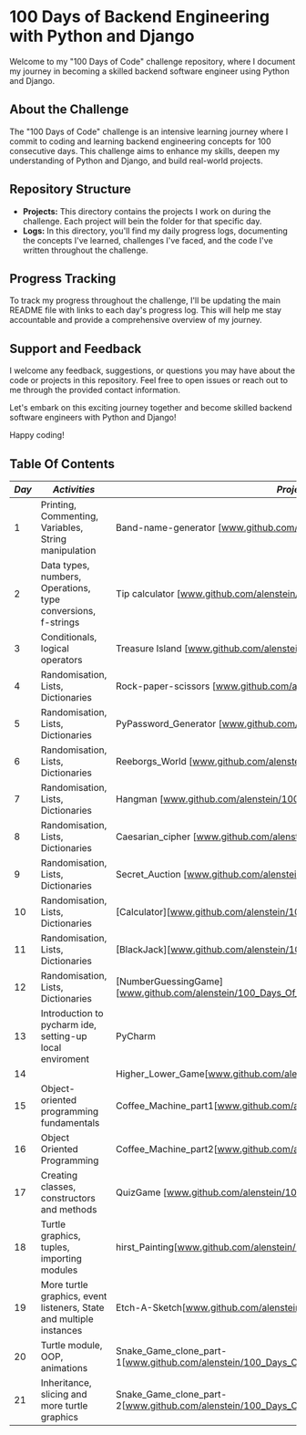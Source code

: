 # 100 Days of Backend Engineering with Python and Django

Welcome to my "100 Days of Code" challenge repository, where I document my journey in becoming a skilled backend software engineer using Python and Django.

## About the Challenge

The "100 Days of Code" challenge is an intensive learning journey where I commit to coding and learning backend engineering concepts for 100 consecutive days. This challenge aims to enhance my skills, deepen my understanding of Python and Django, and build real-world projects.

## Repository Structure

- **Projects:** This directory contains the projects I work on during the challenge. Each project will bein the folder for that specific day.
- **Logs:** In this directory, you'll find my daily progress logs, documenting the concepts I've learned, challenges I've faced, and the code I've written throughout the challenge.


## Progress Tracking

To track my progress throughout the challenge, I'll be updating the main README file with links to each day's progress log. This will help me stay accountable and provide a comprehensive overview of my journey.

## Support and Feedback

I welcome any feedback, suggestions, or questions you may have about the code or projects in this repository. Feel free to open issues or reach out to me through the provided contact information.

Let's embark on this exciting journey together and become skilled backend software engineers with Python and Django!

Happy coding!

## Table Of Contents

| *Day* | *Activities*                                                        | *Project*                                                                    |
|-------|---------------------------------------------------------------------|------------------------------------------------------------------------------|
| 1     | Printing, Commenting, Variables, String manipulation                | Band-name-generator [www.github.com/alenstein/100_Days_Of_Python/day_1/]     |
| 2     | Data types, numbers, Operations, type conversions, f-strings        | Tip calculator [www.github.com/alenstein/100_Days_Of_Python/day_2/]          |
| 3     | Conditionals, logical operators                                     | Treasure Island [www.github.com/alenstein/100_Days_Of_Python/day_3/]         |
| 4     | Randomisation, Lists, Dictionaries                                  | Rock-paper-scissors [www.github.com/alenstein/100_Days_Of_Python/day_4/]     |
| 5     | Randomisation, Lists, Dictionaries                                  | PyPassword_Generator [www.github.com/alenstein/100_Days_Of_Python/day_5/]    |
| 6     | Randomisation, Lists, Dictionaries                                  | Reeborgs_World [www.github.com/alenstein/100_Days_Of_Python/day_6/]          |
| 7     | Randomisation, Lists, Dictionaries                                  | Hangman [www.github.com/alenstein/100_Days_Of_Python/day_7/]                 |
| 8     | Randomisation, Lists, Dictionaries                                  | Caesarian_cipher [www.github.com/alenstein/100_Days_Of_Python/day_8/]        |
| 9     | Randomisation, Lists, Dictionaries                                  | Secret_Auction [www.github.com/alenstein/100_Days_Of_Python/day_9/]          |
| 10    | Randomisation, Lists, Dictionaries                                  | [Calculator][www.github.com/alenstein/100_Days_Of_Python/day_10/]            |
| 11    | Randomisation, Lists, Dictionaries                                  | [BlackJack][www.github.com/alenstein/100_Days_Of_Python/day_11/]             |
| 12    | Randomisation, Lists, Dictionaries                                  | [NumberGuessingGame][www.github.com/alenstein/100_Days_Of_Python/day_12/]    |
| 13    | Introduction to pycharm ide, setting-up local enviroment            | PyCharm                                                                      |
| 14    |                                                                     | Higher_Lower_Game[www.github.com/alenstein/100_Days_Of_Python/day_14/]       |
| 15    | Object-oriented programming fundamentals                            | Coffee_Machine_part1[www.github.com/alenstein/100_Days_Of_Python/day_15/]    |
| 16    | Object Oriented Programming                                         | Coffee_Machine_part2[www.github.com/alenstein/100_Days_Of_Python/day_16/]    |
| 17    | Creating classes, constructors and methods                          | QuizGame [www.github.com/alenstein/100_Days_Of_Python/day_17/]               |
| 18    | Turtle graphics, tuples, importing modules                          | hirst_Painting[www.github.com/alenstein/100_Days_Of_Python/day_18/]          |
| 19    | More turtle graphics, event listeners, State and multiple instances | Etch-A-Sketch[www.github.com/alenstein/100_Days_Of_Python/day_19/]           |
| 20    | Turtle module, OOP, animations                                      | Snake_Game_clone_part-1[www.github.com/alenstein/100_Days_Of_Python/day_20/] |
| 21    | Inheritance, slicing and  more turtle graphics                      | Snake_Game_clone_part-2[www.github.com/alenstein/100_Days_Of_Python/day_21/] |



